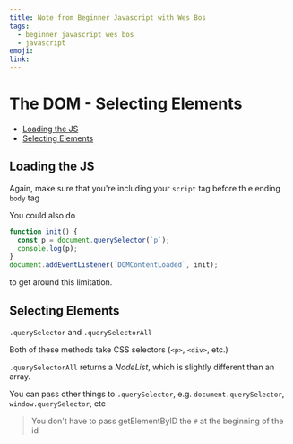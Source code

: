 ```yaml
---
title: Note from Beginner Javascript with Wes Bos
tags:
  - beginner javascript wes bos
  - javascript
emoji:
link:
---
```


# The DOM - Selecting Elements <!-- omit in toc -->

- [Loading the JS](#loading-the-js)
- [Selecting Elements](#selecting-elements)

## Loading the JS

Again, make sure that you're including your `script` tag before th e ending `body` tag

You could also do

```javascript
function init() {
  const p = document.querySelector(`p`);
  console.log(p);
}
document.addEventListener(`DOMContentLoaded`, init);
```

to get around this limitation.

## Selecting Elements

`.querySelector` and `.querySelectorAll`

Both of these methods take CSS selectors (`<p>`, `<div>`, etc.)

`.querySelectorAll` returns a _NodeList_, which is slightly different than an array.

You can pass other things to `.querySelector`, e.g. `document.querySelector`, `window.querySelector`, etc

> You don't have to pass getElementByID the `#` at the beginning of the id
